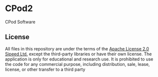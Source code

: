 # CPod2

CPod Software

## License
All files in this repository are under the terms of the [Apache License 2.0 Sipeed Ltd.](http://www.apache.org/licenses/) except the third-party libraries or have their own license.
The application is only for educational and research use. It is prohibited to use the code for any commercial purpose, including distribution, sale, lease, license, or other transfer to a third party
